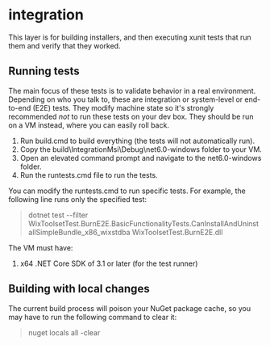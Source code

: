 # integration

This layer is for building installers, and then executing xunit tests that run them and verify that they worked.

## Running tests

The main focus of these tests is to validate behavior in a real environment.
Depending on who you talk to, these are integration or system-level or end-to-end (E2E) tests.
They modify machine state so it's strongly recommended *not* to run these tests on your dev box.
They should be run on a VM instead, where you can easily roll back.

1. Run build.cmd to build everything (the tests will not automatically run).
1. Copy the build\IntegrationMsi\Debug\net6.0-windows folder to your VM.
1. Open an elevated command prompt and navigate to the net6.0-windows folder.
1. Run the runtests.cmd file to run the tests.

You can modify the runtests.cmd to run specific tests.
For example, the following line runs only the specified test:

> dotnet test --filter WixToolsetTest.BurnE2E.BasicFunctionalityTests.CanInstallAndUninstallSimpleBundle_x86_wixstdba WixToolsetTest.BurnE2E.dll

The VM must have:
1. x64 .NET Core SDK of 3.1 or later (for the test runner)

## Building with local changes

The current build process will poison your NuGet package cache, so you may have to run the following command to clear it:

> nuget locals all -clear